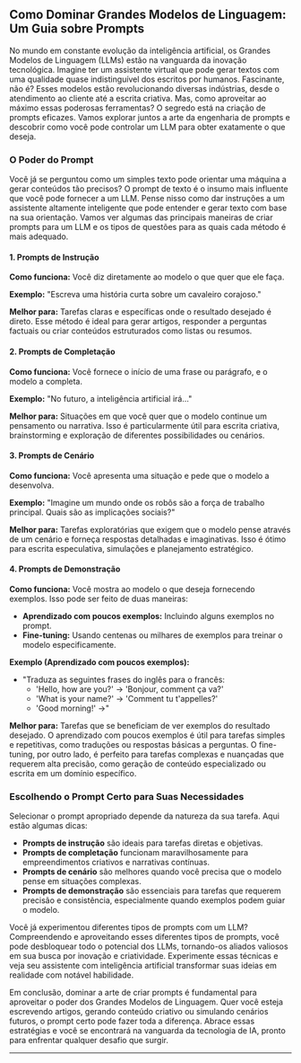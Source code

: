 

## Como Dominar Grandes Modelos de Linguagem: Um Guia sobre Prompts

No mundo em constante evolução da inteligência artificial, os Grandes Modelos de Linguagem (LLMs) estão na vanguarda da inovação tecnológica. Imagine ter um assistente virtual que pode gerar textos com uma qualidade quase indistinguível dos escritos por humanos. Fascinante, não é? Esses modelos estão revolucionando diversas indústrias, desde o atendimento ao cliente até a escrita criativa. Mas, como aproveitar ao máximo essas poderosas ferramentas? O segredo está na criação de prompts eficazes. Vamos explorar juntos a arte da engenharia de prompts e descobrir como você pode controlar um LLM para obter exatamente o que deseja.

### O Poder do Prompt

Você já se perguntou como um simples texto pode orientar uma máquina a gerar conteúdos tão precisos? O prompt de texto é o insumo mais influente que você pode fornecer a um LLM. Pense nisso como dar instruções a um assistente altamente inteligente que pode entender e gerar texto com base na sua orientação. Vamos ver algumas das principais maneiras de criar prompts para um LLM e os tipos de questões para as quais cada método é mais adequado.

#### 1. Prompts de Instrução

**Como funciona:** Você diz diretamente ao modelo o que quer que ele faça.

**Exemplo:** "Escreva uma história curta sobre um cavaleiro corajoso."

**Melhor para:** Tarefas claras e específicas onde o resultado desejado é direto. Esse método é ideal para gerar artigos, responder a perguntas factuais ou criar conteúdos estruturados como listas ou resumos.

#### 2. Prompts de Completação

**Como funciona:** Você fornece o início de uma frase ou parágrafo, e o modelo a completa.

**Exemplo:** "No futuro, a inteligência artificial irá..."

**Melhor para:** Situações em que você quer que o modelo continue um pensamento ou narrativa. Isso é particularmente útil para escrita criativa, brainstorming e exploração de diferentes possibilidades ou cenários.

#### 3. Prompts de Cenário

**Como funciona:** Você apresenta uma situação e pede que o modelo a desenvolva.

**Exemplo:** "Imagine um mundo onde os robôs são a força de trabalho principal. Quais são as implicações sociais?"

**Melhor para:** Tarefas exploratórias que exigem que o modelo pense através de um cenário e forneça respostas detalhadas e imaginativas. Isso é ótimo para escrita especulativa, simulações e planejamento estratégico.

#### 4. Prompts de Demonstração

**Como funciona:** Você mostra ao modelo o que deseja fornecendo exemplos. Isso pode ser feito de duas maneiras:
- **Aprendizado com poucos exemplos:** Incluindo alguns exemplos no prompt.
- **Fine-tuning:** Usando centenas ou milhares de exemplos para treinar o modelo especificamente.

**Exemplo (Aprendizado com poucos exemplos):**
- "Traduza as seguintes frases do inglês para o francês:
  - 'Hello, how are you?' -> 'Bonjour, comment ça va?'
  - 'What is your name?' -> 'Comment tu t'appelles?'
  - 'Good morning!' ->"

**Melhor para:** Tarefas que se beneficiam de ver exemplos do resultado desejado. O aprendizado com poucos exemplos é útil para tarefas simples e repetitivas, como traduções ou respostas básicas a perguntas. O fine-tuning, por outro lado, é perfeito para tarefas complexas e nuançadas que requerem alta precisão, como geração de conteúdo especializado ou escrita em um domínio específico.

### Escolhendo o Prompt Certo para Suas Necessidades

Selecionar o prompt apropriado depende da natureza da sua tarefa. Aqui estão algumas dicas:

- **Prompts de instrução** são ideais para tarefas diretas e objetivas.
- **Prompts de completação** funcionam maravilhosamente para empreendimentos criativos e narrativas contínuas.
- **Prompts de cenário** são melhores quando você precisa que o modelo pense em situações complexas.
- **Prompts de demonstração** são essenciais para tarefas que requerem precisão e consistência, especialmente quando exemplos podem guiar o modelo.

Você já experimentou diferentes tipos de prompts com um LLM? Compreendendo e aproveitando esses diferentes tipos de prompts, você pode desbloquear todo o potencial dos LLMs, tornando-os aliados valiosos em sua busca por inovação e criatividade. Experimente essas técnicas e veja seu assistente com inteligência artificial transformar suas ideias em realidade com notável habilidade.

Em conclusão, dominar a arte de criar prompts é fundamental para aproveitar o poder dos Grandes Modelos de Linguagem. Quer você esteja escrevendo artigos, gerando conteúdo criativo ou simulando cenários futuros, o prompt certo pode fazer toda a diferença. Abrace essas estratégias e você se encontrará na vanguarda da tecnologia de IA, pronto para enfrentar qualquer desafio que surgir.

---
